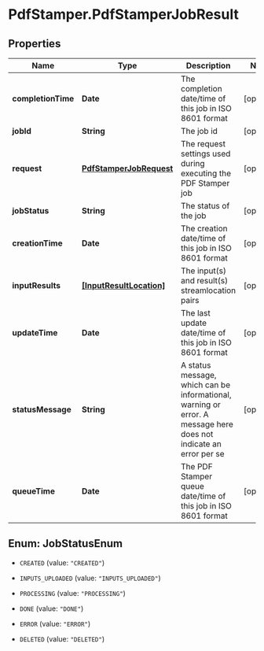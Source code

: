 # PdfStamper.PdfStamperJobResult

## Properties
Name | Type | Description | Notes
------------ | ------------- | ------------- | -------------
**completionTime** | **Date** | The completion date/time of this job in ISO 8601 format | [optional] 
**jobId** | **String** | The job id | [optional] 
**request** | [**PdfStamperJobRequest**](PdfStamperJobRequest.md) | The request settings used during executing the PDF Stamper job | [optional] 
**jobStatus** | **String** | The status of the job | [optional] 
**creationTime** | **Date** | The creation date/time of this job in ISO 8601 format | [optional] 
**inputResults** | [**[InputResultLocation]**](InputResultLocation.md) | The input(s) and result(s) streamlocation pairs | [optional] 
**updateTime** | **Date** | The last update date/time of this job in ISO 8601 format | [optional] 
**statusMessage** | **String** | A status message, which can be informational, warning or error. A message here does not indicate an error per se | [optional] 
**queueTime** | **Date** | The PDF Stamper queue date/time of this job in ISO 8601 format | [optional] 


<a name="JobStatusEnum"></a>
## Enum: JobStatusEnum


* `CREATED` (value: `"CREATED"`)

* `INPUTS_UPLOADED` (value: `"INPUTS_UPLOADED"`)

* `PROCESSING` (value: `"PROCESSING"`)

* `DONE` (value: `"DONE"`)

* `ERROR` (value: `"ERROR"`)

* `DELETED` (value: `"DELETED"`)




